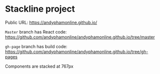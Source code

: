 # Stackline project
Public URL: https://andyphamonline.github.io/

`Master` branch has React code: https://github.com/andyphamonline/andyphamonline.github.io/tree/master

`gh-page` branch has build code: https://github.com/andyphamonline/andyphamonline.github.io/tree/gh-pages

Components are stacked at 767px